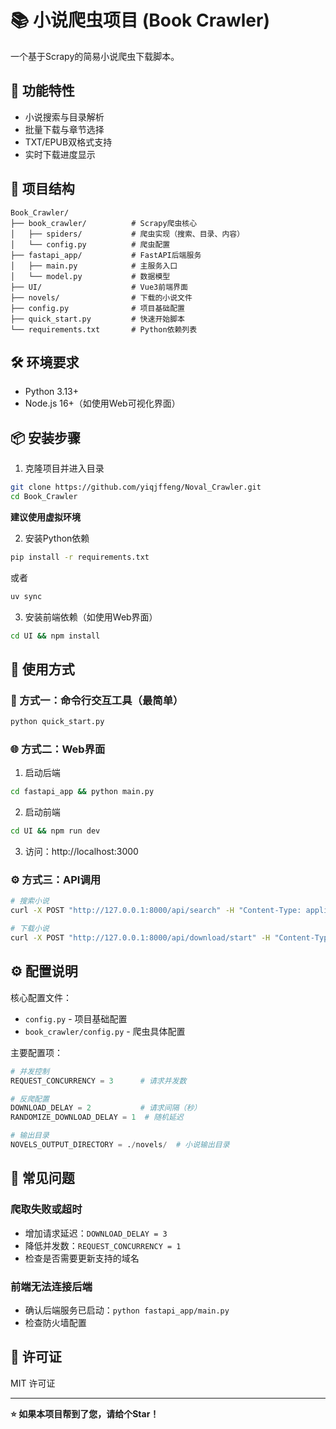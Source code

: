 # 📚 小说爬虫项目 (Book Crawler)

一个基于Scrapy的简易小说爬虫下载脚本。

## 🚀 功能特性
- 小说搜索与目录解析
- 批量下载与章节选择
- TXT/EPUB双格式支持
- 实时下载进度显示

## 📁 项目结构

```
Book_Crawler/
├── book_crawler/          # Scrapy爬虫核心
│   ├── spiders/           # 爬虫实现（搜索、目录、内容）
│   └── config.py          # 爬虫配置
├── fastapi_app/           # FastAPI后端服务
│   ├── main.py            # 主服务入口
│   └── model.py           # 数据模型
├── UI/                    # Vue3前端界面
├── novels/                # 下载的小说文件
├── config.py              # 项目基础配置
├── quick_start.py         # 快速开始脚本
└── requirements.txt       # Python依赖列表
```

## 🛠️ 环境要求
- Python 3.13+
- Node.js 16+（如使用Web可视化界面）

## 📦 安装步骤

1. 克隆项目并进入目录
```bash
git clone https://github.com/yiqjffeng/Noval_Crawler.git
cd Book_Crawler
```
**建议使用虚拟环境**

2. 安装Python依赖
```bash
pip install -r requirements.txt
```
或者
```bash
uv sync
```

3. 安装前端依赖（如使用Web界面）
```bash
cd UI && npm install
```

## 🎯 使用方式

### 🚀 方式一：命令行交互工具（最简单）
```bash
python quick_start.py
```

### 🌐 方式二：Web界面
1. 启动后端
```bash
cd fastapi_app && python main.py
```

2. 启动前端
```bash
cd UI && npm run dev
```

3. 访问：http://localhost:3000

### ⚙️ 方式三：API调用
```bash
# 搜索小说
curl -X POST "http://127.0.0.1:8000/api/search" -H "Content-Type: application/json" -d '{"keyword": "剑来"}'

# 下载小说
curl -X POST "http://127.0.0.1:8000/api/download/start" -H "Content-Type: application/json" -d '{"novel_url": "/book/29799/", "book_name": "剑来", "start_chapter": 1, "end_chapter": 100, "mode": "txt"}'
```

## ⚙️ 配置说明

核心配置文件：
- `config.py` - 项目基础配置
- `book_crawler/config.py` - 爬虫具体配置

主要配置项：
```python
# 并发控制
REQUEST_CONCURRENCY = 3      # 请求并发数

# 反爬配置
DOWNLOAD_DELAY = 2           # 请求间隔（秒）
RANDOMIZE_DOWNLOAD_DELAY = 1  # 随机延迟

# 输出目录
NOVELS_OUTPUT_DIRECTORY = ./novels/  # 小说输出目录
```

## 🐛 常见问题

### 爬取失败或超时
- 增加请求延迟：`DOWNLOAD_DELAY = 3`
- 降低并发数：`REQUEST_CONCURRENCY = 1`
- 检查是否需要更新支持的域名

### 前端无法连接后端
- 确认后端服务已启动：`python fastapi_app/main.py`
- 检查防火墙配置

## 📄 许可证
MIT 许可证

---
**⭐ 如果本项目帮到了您，请给个Star！**